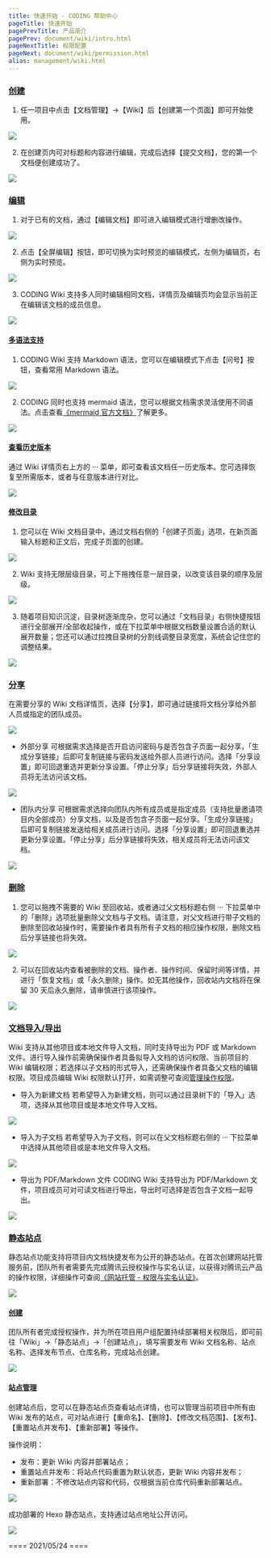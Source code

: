 ```yaml
---
title: 快速开始 - CODING 帮助中心
pageTitle: 快速开始
pagePrevTitle: 产品简介
pagePrev: document/wiki/intro.html
pageNextTitle: 权限配置
pageNext: document/wiki/permission.html
alias: management/wiki.html
---
```


### [创建](#create)

1.  任一项目中点击【文档管理】->【Wiki】后【创建第一个页面】即可开始使用。

![](https://help-assets.codehub.cn/enterprise/wiki%202.png)

2.  在创建页内可对标题和内容进行编辑，完成后选择【提交文档】，您的第一个文档便创建成功了。

![](https://help-assets.codehub.cn/enterprise/wiki3.png)

### [编辑](#edit)

1.  对于已有的文档，通过【编辑文档】即可进入编辑模式进行增删改操作。

![](https://help-assets.codehub.cn/enterprise/wiki4.png)

2.  点击【全屏编辑】按钮，即可切换为实时预览的编辑模式，左侧为编辑页，右侧为实时预览。

![](https://help-assets.codehub.cn/enterprise/wiki5.png)

3.  CODING Wiki 支持多人同时编辑相同文档，详情页及编辑页均会显示当前正在编辑该文档的成员信息。

![](https://help-assets.codehub.cn/enterprise/wiki6.png)

#### [多语法支持](#mutli-language)

1.  CODING Wiki 支持 Markdown 语法，您可以在编辑模式下点击【问号】按钮，查看常用 Markdown 语法。

![](https://help-assets.codehub.cn/enterprise/wiki7.png)

2.  CODING 同时也支持 mermaid 语法，您可以根据文档需求灵活使用不同语法。点击查看[《mermaid 官方文档》](https://mermaid-js.github.io/mermaid/)了解更多。

![](https://help-assets.codehub.cn/enterprise/wiki8.png)

#### [查看历史版本](#version)

通过 Wiki 详情页右上方的 ···  菜单，即可查看该文档任一历史版本。您可选择恢复至所需版本，或者与任意版本进行对比。

![](https://help-assets.codehub.cn/enterprise/wiki9.png)

#### [修改目录](#contents)

1.  您可以在 Wiki 文档目录中，通过文档右侧的「创建子页面」选项，在新页面输入标题和正文后，完成子页面的创建。

![](https://help-assets.codehub.cn/enterprise/wiki10.png)

2.  Wiki 支持无限层级目录，可上下拖拽任意一层目录，以改变该目录的顺序及层级。

![](https://help-assets.codehub.cn/enterprise/wiki11.png)

3.  随着项目知识沉淀，目录树逐渐庞杂，您可以通过「文档目录」右侧快捷按钮进行全部展开/全部收起操作，或在下拉菜单中根据文档数量设置合适的默认展开数量；您还可以通过拉拽目录树的分割线调整目录宽度，系统会记住您的调整结果。

![](https://help-assets.codehub.cn/enterprise/wiki12.png)

### [分享](#share)

在需要分享的 Wiki 文档详情页，选择【分享】，即可通过链接将文档分享给外部人员或指定的团队成员。

![](https://help-assets.codehub.cn/enterprise/wiki16.png)

-   外部分享
可根据需求选择是否开启访问密码与是否包含子页面一起分享，「生成分享链接」后即可复制链接与密码发送给外部人员进行访问。选择「分享设置」即可回退重选并更新分享设置。「停止分享」后分享链接将失效，外部人员将无法访问该文档。

![](https://help-assets.codehub.cn/enterprise/wiki17.png)

-   团队内分享
可根据需求选择向团队内所有成员或是指定成员（支持批量邀请项目内全部成员）分享文档，以及是否包含子页面一起分享。「生成分享链接」后即可复制链接发送给相关成员进行访问。选择「分享设置」即可回退重选并更新分享设置。「停止分享」后分享链接将失效，相关成员将无法访问该文档。

![](https://help-assets.codehub.cn/enterprise/wiki18.png)

### [删除](#delete)

1.  您可以拖拽不需要的 Wiki 至回收站，或者通过父文档标题右侧 ··· 下拉菜单中 的「删除」选项批量删除父文档与子文档。请注意，对父文档进行带子文档的删除至回收站操作时，需要操作者具有所有子文档的相应操作权限，删除文档后分享链接也将失效。

![](https://help-assets.codehub.cn/enterprise/wiki26.png)

2.  可以在回收站内查看被删除的文档、操作者、操作时间、保留时间等详情，并进行「恢复文档」或「永久删除」操作。如无其他操作，回收站内文档将在保留 30 天后永久删除，请审慎进行该项操作。

![](https://help-assets.codehub.cn/enterprise/wiki27.png)

### [文档导入/导出](#import-output)

Wiki 支持从其他项目或本地文件导入文档，同时支持导出为 PDF 或 Markdown 文件。进行导入操作前需确保操作者具备拟导入文档的访问权限、当前项目的 Wiki 编辑权限；若选择以子文档的形式导入，还需确保操作者具备父文档的编辑权限。项目成员编辑 Wiki 权限默认打开，如需调整可查阅[管理操作权限](#permission)。

-   导入为新建文档
若希望导入为新建文档，则可以通过目录树下的「导入」选项，选择从其他项目或是本地文件导入文档。

![](https://help-assets.codehub.cn/enterprise/wiki19.png)

-   导入为子文档
若希望导入为子文档，则可以在父文档标题右侧的 ··· 下拉菜单中选择从其他项目或是本地文件导入文档。

![](https://help-assets.codehub.cn/enterprise/wiki20.png)

-   导出为 PDF/Markdown 文件
CODING Wiki 支持导出为 PDF/Markdown 文件，项目成员可对可读文档进行导出，导出时可选择是否包含子文档一起导出。

![](https://help-assets.codehub.cn/enterprise/wiki21.png)

### [静态站点](#site)

静态站点功能支持将项目内文档快捷发布为公开的静态站点。在首次创建网站托管服务前，团队所有者需要先完成腾讯云授权操作与实名认证，以获得对腾讯云产品的操作权限，详细操作可查阅[《网站托管 - 权限与实名认证》](https://help.coding.net/docs/pages/operating/pre-work.html)。

![](https://help-assets.codehub.cn/enterprise/wiki22.png)

#### [创建](#create-site)

团队所有者完成授权操作，并为所在项目用户组配置持续部署相关权限后，即可前往「Wiki」->「静态站点」->「创建站点」，填写需要发布 Wiki 文档名称、站点名称、选择发布节点、仓库名称，完成站点创建。

![](https://help-assets.codehub.cn/enterprise/wiki23.png)

#### [站点管理](#site-manage)

创建站点后，您可以在静态站点页查看站点详情，也可以管理当前项目中所有由 Wiki 发布的站点，可对站点进行【重命名】、【删除】、【修改文档范围】、【发布】、【重置站点并发布】、【重新部署】等操作。

操作说明：

-   发布：更新 Wiki 内容并部署站点；
-   重置站点并发布：将站点代码重置为默认状态，更新 Wiki 内容并发布；
-   重新部署：不修改站点内容和代码，仅根据当前仓库代码重新部署站点。

![](https://help-assets.codehub.cn/enterprise/wiki24.png)

成功部署的 Hexo 静态站点，支持通过站点地址公开访问。

![](https://help-assets.codehub.cn/enterprise/wiki25.png)

==== 2021/05/24 ====
